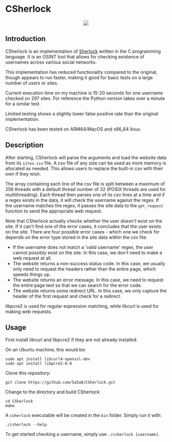 # CSherlock

<p align="center">
<img src="./demo.gif"/>
</p>

## Introduction

CSherlock is an implementation of [Sherlock](https://github.com/sherlock-project/sherlock) written in the C programming language.
It is an OSINT tool that allows for checking existence of usernames across various social networks.

This implementation has reduced functionality compared to the original, though appears to
run faster, making it good for basic tests on a large number of users or sites.

Current execution time on my machine is 15-20 seconds for one username checked on 297 sites.
For reference the Python version takes over a minute for a similar test.

Limited testing shows a slightly lower false positive rate than the original implementation.

CSherlock has been tested on ARM64/MacOS and x86_64 linux.

## Description

After starting, CSherlock will parse the arguments and load the website data from its `sites.csv` file.
A csv file of any size can be used as more memory is allocated as needed.
This allows users to replace the built-in csv with their own if they wish.

The array containing each line of the csv file is split between a maximum of 256 threads with a default thread number of 32 (POSIX threads are used for multithreading).
Each thread then parses one of its csv lines at a time and if a regex exists in the data, it will check the username against the regex.
If the username matches the regex, it passes the site data to the `get_request` function to send the appropriate web request.

Note that CSherlock actually checks whether the user _doesn't_ exist on the site.
If it can't find one of the error cases, it concludes that the user exists on the site.
There are four possible error cases - which one we check for depends on the error type stored in the site data within the csv file:
- If the username does not match a 'valid username' regex, the user cannot possibly exist on the site. In this case, we don't need to make a web request at all.
- The website returns a non-success status code. In this case, we usually only need to request the headers rather than the entire page, which speeds things up.
- The website returns an error message. In this case, we need to request the entire page text so that we can search for the error code.
- The website returns some redirect URL. In this case, we only capture the header of the first request and check for a redirect.

libpcre2 is used for regular expression matching, while libcurl is used for making web requests.

## Usage

First install libcurl and libpcre2 if they are not already installed.

On an Ubuntu machine, this would be:
```
sudo apt install libcurl4-openssl-dev
sudo apt install libpcre2-8-0
```

Clone this repository:
```
git clone https://github.com/5a5a8/CSherlock.git
```

Change to the directory and build CSherlock:
```
cd CSherlock
make
```

A `csherlock` executable will be created in the `bin` folder.
Simply run it with:
```
./csherlock --help
```

To get started checking a username, simply use `./csherlock [username]`.
